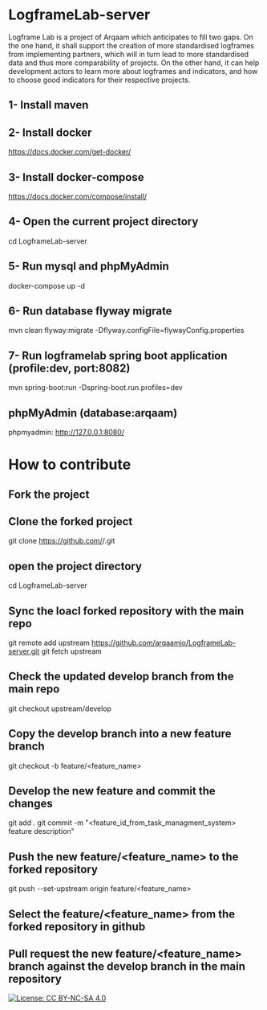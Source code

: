 # LogframeLab-server

Logframe Lab is a project of Arqaam which anticipates to fill two gaps. On the one hand, it shall support the creation of more standardised logframes from implementing partners, which will in turn lead to more standardised data and thus more comparability of projects. On the other hand, it can help development actors to learn more about logframes and indicators, and how to choose good indicators for their respective projects.


## 1- Install maven

## 2- Install docker
https://docs.docker.com/get-docker/

## 3- Install docker-compose
https://docs.docker.com/compose/install/

## 4- Open the current project directory
cd LogframeLab-server

## 5- Run mysql and phpMyAdmin
docker-compose up -d

## 6- Run database flyway migrate 
mvn clean flyway:migrate -Dflyway.configFile=flywayConfig.properties

## 7- Run logframelab spring boot application (profile:dev, port:8082)
mvn spring-boot:run -Dspring-boot.run.profiles=dev

## phpMyAdmin (database:arqaam)
phpmyadmin: http://127.0.0.1:8080/

# How to contribute

## Fork the project

## Clone the forked project
git clone https://github.com/<username>/<repository>.git

## open the project directory
cd LogframeLab-server

## Sync the loacl forked repository with the main repo 
git remote add upstream https://github.com/arqaamio/LogframeLab-server.git
git fetch upstream

## Check the updated develop branch from the main repo
git checkout upstream/develop

## Copy the develop branch into a new feature branch
git checkout -b feature/<feature_name>

## Develop the new feature and commit the changes
git add .
git commit -m "<feature_id_from_task_managment_system> feature description"

## Push the new feature/<feature_name> to the forked repository
git push --set-upstream origin feature/<feature_name>

## Select the feature/<feature_name> from the forked repository in github

## Pull request the new feature/<feature_name> branch against the develop branch in the main repository 


[![License: CC BY-NC-SA 4.0](https://licensebuttons.net/l/by-nc-sa/4.0/80x15.png)](https://creativecommons.org/licenses/by-nc-sa/4.0/)
